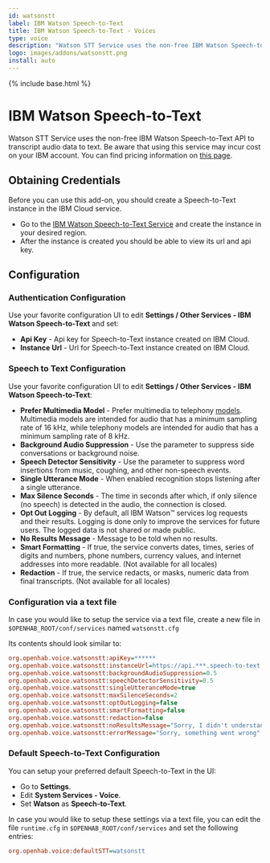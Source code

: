 ```yaml
---
id: watsonstt
label: IBM Watson Speech-to-Text
title: IBM Watson Speech-to-Text - Voices
type: voice
description: "Watson STT Service uses the non-free IBM Watson Speech-to-Text API to transcript audio data to text."
logo: images/addons/watsonstt.png
install: auto
---
```


<!-- Attention authors: Do not edit directly. Please add your changes to the appropriate source repository -->

{% include base.html %}

# IBM Watson Speech-to-Text

<AddonLogo />

Watson STT Service uses the non-free IBM Watson Speech-to-Text API to transcript audio data to text.
Be aware that using this service may incur cost on your IBM account.
You can find pricing information on [this page](https://www.ibm.com/cloud/watson-speech-to-text/pricing).

## Obtaining Credentials

Before you can use this add-on, you should create a Speech-to-Text instance in the IBM Cloud service.

- Go to the [IBM Watson Speech-to-Text Service](https://cloud.ibm.com/catalog/services/speech-to-text) and create the instance in your desired region.
- After the instance is created you should be able to view its url and api key.

## Configuration

### Authentication Configuration

Use your favorite configuration UI to edit **Settings / Other Services - IBM Watson Speech-to-Text** and set:

- **Api Key** - Api key for Speech-to-Text instance created on IBM Cloud.
- **Instance Url** - Url for Speech-to-Text instance created on IBM Cloud.

### Speech to Text Configuration

Use your favorite configuration UI to edit **Settings / Other Services - IBM Watson Speech-to-Text**:

- **Prefer Multimedia Model** - Prefer multimedia to telephony [models](https://cloud.ibm.com/docs/speech-to-text?topic=speech-to-text-models-ng). Multimedia models are intended for audio that has a minimum sampling rate of 16 kHz, while telephony models are intended for audio that has a minimum sampling rate of 8 kHz.
- **Background Audio Suppression** - Use the parameter to suppress side conversations or background noise.
- **Speech Detector Sensitivity** - Use the parameter to suppress word insertions from music, coughing, and other non-speech events.
- **Single Utterance Mode** - When enabled recognition stops listening after a single utterance.
- **Max Silence Seconds** - The time in seconds after which, if only silence (no speech) is detected in the audio, the connection is closed.
- **Opt Out Logging** - By default, all IBM Watson™ services log requests and their results. Logging is done only to improve the services for future users. The logged data is not shared or made public.
- **No Results Message** - Message to be told when no results.
- **Smart Formatting** - If true, the service converts dates, times, series of digits and numbers, phone numbers, currency values, and internet addresses into more readable. (Not available for all locales)
- **Redaction** - If true, the service redacts, or masks, numeric data from final transcripts. (Not available for all locales)

### Configuration via a text file

In case you would like to setup the service via a text file, create a new file in `$OPENHAB_ROOT/conf/services` named `watsonstt.cfg`

Its contents should look similar to:

```ini
org.openhab.voice.watsonstt:apiKey=******
org.openhab.voice.watsonstt:instanceUrl=https://api.***.speech-to-text.watson.cloud.ibm.com/instances/*****
org.openhab.voice.watsonstt:backgroundAudioSuppression=0.5
org.openhab.voice.watsonstt:speechDetectorSensitivity=0.5
org.openhab.voice.watsonstt:singleUtteranceMode=true
org.openhab.voice.watsonstt:maxSilenceSeconds=2
org.openhab.voice.watsonstt:optOutLogging=false
org.openhab.voice.watsonstt:smartFormatting=false
org.openhab.voice.watsonstt:redaction=false
org.openhab.voice.watsonstt:noResultsMessage="Sorry, I didn't understand you"
org.openhab.voice.watsonstt:errorMessage="Sorry, something went wrong"
```

### Default Speech-to-Text Configuration

You can setup your preferred default Speech-to-Text in the UI:

- Go to **Settings**.
- Edit **System Services - Voice**.
- Set **Watson** as **Speech-to-Text**.

In case you would like to setup these settings via a text file, you can edit the file `runtime.cfg` in `$OPENHAB_ROOT/conf/services` and set the following entries:

```ini
org.openhab.voice:defaultSTT=watsonstt
```
